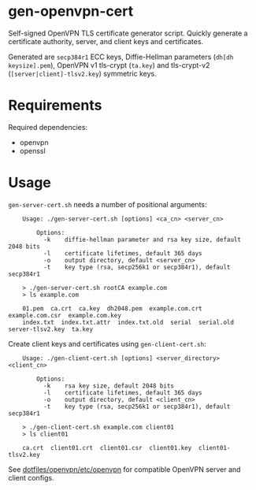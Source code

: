 # gen-openvpn-cert

Self-signed OpenVPN TLS certificate generator script. Quickly generate a certificate authority, server, and client keys and certificates.

Generated are `secp384r1` ECC keys, Diffie-Hellman parameters (`dh[dh keysize].pem`), OpenVPN v1 tls-crypt (`ta.key`) and tls-crypt-v2 (`[server|client]-tlsv2.key`) symmetric keys.

# Requirements

Required dependencies:

- openvpn
- openssl

# Usage

`gen-server-cert.sh` needs a number of positional arguments:

```
    Usage: ./gen-server-cert.sh [options] <ca_cn> <server_cn>

        Options:
          -k    diffie-hellman parameter and rsa key size, default 2048 bits
          -l    certificate lifetimes, default 365 days
          -o    output directory, default <server_cn>
          -t    key type (rsa, secp256k1 or secp384r1), default secp384r1

    > ./gen-server-cert.sh rootCA example.com
    > ls example.com

    01.pem  ca.crt  ca.key  dh2048.pem  example.com.crt  example.com.csr  example.com.key 
    index.txt  index.txt.attr  index.txt.old  serial  serial.old  server-tlsv2.key  ta.key
```

Create client keys and certificates using `gen-client-cert.sh`: 

```
    Usage: ./gen-client-cert.sh [options] <server_directory> <client_cn>

        Options:
          -k    rsa key size, default 2048 bits
          -l    certificate lifetimes, default 365 days
          -o    output directory, default <client_cn>
          -t    key type (rsa, secp256k1 or secp384r1), default secp384r1

    > ./gen-client-cert.sh example.com client01
    > ls client01

    ca.crt  client01.crt  client01.csr  client01.key  client01-tlsv2.key    
```

See [dotfiles/openvpn/etc/openvpn](https://github.com/gnortt/dotfiles/tree/master/openvpn/etc/openvpn) for compatible OpenVPN server and client configs.